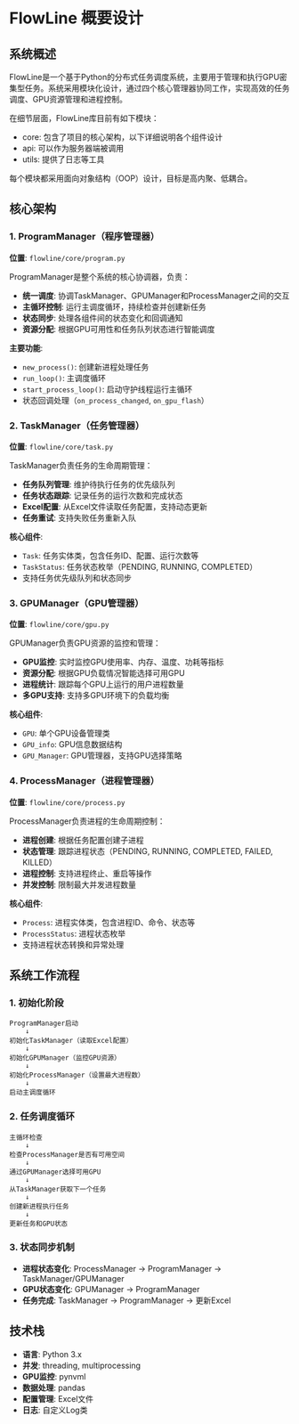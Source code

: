 <!-- v0.1.0 -->

# FlowLine 概要设计

## 系统概述

FlowLine是一个基于Python的分布式任务调度系统，主要用于管理和执行GPU密集型任务。系统采用模块化设计，通过四个核心管理器协同工作，实现高效的任务调度、GPU资源管理和进程控制。

在细节层面，FlowLine库目前有如下模块：

- core: 包含了项目的核心架构，以下详细说明各个组件设计
- api: 可以作为服务器端被调用
- utils: 提供了日志等工具

每个模块都采用面向对象结构（OOP）设计，目标是高内聚、低耦合。

## 核心架构

### 1. ProgramManager（程序管理器）
**位置**: `flowline/core/program.py`

ProgramManager是整个系统的核心协调器，负责：
- **统一调度**: 协调TaskManager、GPUManager和ProcessManager之间的交互
- **主循环控制**: 运行主调度循环，持续检查并创建新任务
- **状态同步**: 处理各组件间的状态变化和回调通知
- **资源分配**: 根据GPU可用性和任务队列状态进行智能调度

**主要功能**:
- `new_process()`: 创建新进程处理任务
- `run_loop()`: 主调度循环
- `start_process_loop()`: 启动守护线程运行主循环
- 状态回调处理（`on_process_changed`, `on_gpu_flash`）

### 2. TaskManager（任务管理器）
**位置**: `flowline/core/task.py`

TaskManager负责任务的生命周期管理：
- **任务队列管理**: 维护待执行任务的优先级队列
- **任务状态跟踪**: 记录任务的运行次数和完成状态
- **Excel配置**: 从Excel文件读取任务配置，支持动态更新
- **任务重试**: 支持失败任务重新入队

**核心组件**:
- `Task`: 任务实体类，包含任务ID、配置、运行次数等
- `TaskStatus`: 任务状态枚举（PENDING, RUNNING, COMPLETED）
- 支持任务优先级队列和状态同步

### 3. GPUManager（GPU管理器）
**位置**: `flowline/core/gpu.py`

GPUManager负责GPU资源的监控和管理：
- **GPU监控**: 实时监控GPU使用率、内存、温度、功耗等指标
- **资源分配**: 根据GPU负载情况智能选择可用GPU
- **进程统计**: 跟踪每个GPU上运行的用户进程数量
- **多GPU支持**: 支持多GPU环境下的负载均衡

**核心组件**:
- `GPU`: 单个GPU设备管理类
- `GPU_info`: GPU信息数据结构
- `GPU_Manager`: GPU管理器，支持GPU选择策略

### 4. ProcessManager（进程管理器）
**位置**: `flowline/core/process.py`

ProcessManager负责进程的生命周期控制：
- **进程创建**: 根据任务配置创建子进程
- **状态管理**: 跟踪进程状态（PENDING, RUNNING, COMPLETED, FAILED, KILLED）
- **进程控制**: 支持进程终止、重启等操作
- **并发控制**: 限制最大并发进程数量

**核心组件**:
- `Process`: 进程实体类，包含进程ID、命令、状态等
- `ProcessStatus`: 进程状态枚举
- 支持进程状态转换和异常处理

## 系统工作流程

### 1. 初始化阶段
```
ProgramManager启动
    ↓
初始化TaskManager（读取Excel配置）
    ↓
初始化GPUManager（监控GPU资源）
    ↓
初始化ProcessManager（设置最大进程数）
    ↓
启动主调度循环
```

### 2. 任务调度循环
```
主循环检查
    ↓
检查ProcessManager是否有可用空间
    ↓
通过GPUManager选择可用GPU
    ↓
从TaskManager获取下一个任务
    ↓
创建新进程执行任务
    ↓
更新任务和GPU状态
```

### 3. 状态同步机制
- **进程状态变化**: ProcessManager → ProgramManager → TaskManager/GPUManager
- **GPU状态变化**: GPUManager → ProgramManager
- **任务完成**: TaskManager → ProgramManager → 更新Excel


## 技术栈

- **语言**: Python 3.x
- **并发**: threading, multiprocessing
- **GPU监控**: pynvml
- **数据处理**: pandas
- **配置管理**: Excel文件
- **日志**: 自定义Log类


